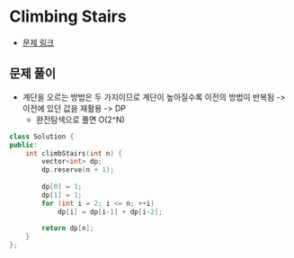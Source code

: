 # Climbing Stairs
- [문제 링크](https://leetcode.com/problems/climbing-stairs/)

## 문제 풀이
- 계단을 오르는 방법은 두 가지이므로 계단이 높아질수록 이전의 방법이 반복됨 -> 이전에 있던 값을 재활용 -> DP
    - 완전탐색으로 풀면 O(2^N)

```c++
class Solution {
public:
    int climbStairs(int n) {
        vector<int> dp;
        dp.reserve(n + 1);
        
        dp[0] = 1;
        dp[1] = 1;
        for (int i = 2; i <= n; ++i)
            dp[i] = dp[i-1] + dp[i-2];
        
        return dp[n];
    }
};
```